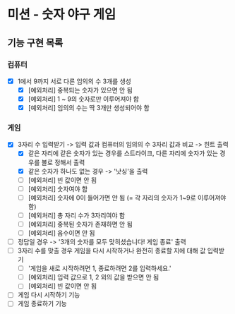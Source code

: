 # 미션 - 숫자 야구 게임

## 기능 구현 목록
### 컴퓨터
- [x] 1에서 9까지 서로 다른 임의의 수 3개를 생성 
    - [x] [예외처리] 중복되는 숫자가 있으면 안 됨
    - [x] [예외처리] 1 ~ 9의 숫자로만 이루어져야 함
    - [x] [예외처리] 임의의 수는 딱 3개만 생성되어야 함

### 게임
- [x] 3자리 수 입력받기 -> 입력 값과 컴퓨터의 임의의 수 3자리 값과 비교 -> 힌트 출력
    - [x] 같은 자리에 같은 숫자가 있는 경우를 스트라이크, 다른 자리에 숫자가 있는 경우를 볼로 정해서 출력
    - [x] 같은 숫자가 하나도 없는 경우 -> '낫싱'을 출력
    - [ ] [예외처리] 빈 값이면 안 됨
    - [ ] [예외처리] 숫자여야 함
    - [ ] [예외처리] 숫자에 0이 들어가면 얀 됨 (= 각 자리의 숫자가 1~9로 이루어져야 함)
    - [ ] [예외처리] 총 자리 수가 3자리여야 함
    - [ ] [예외처리] 중복된 숫자가 존재하면 안 됨
    - [ ] [예외처리] 음수이면 안 됨
- [ ] 정답일 경우 -> '3개의 숫자를 모두 맞히셨습니다! 게임 종료' 출력
- [ ] 3자리 수를 맞출 경우 게임을 다시 시작하거나 완전히 종료할 지에 대해 값 입력받기
    - [ ] '게임을 새로 시작하려면 1, 종료하려면 2를 입력하세요.'
    - [ ] [예외처리] 입력 값으로 1, 2 외의 값을 받으면 안 됨
    - [ ] [예외처리] 빈 값이면 안 됨
- [ ] 게임 다시 시작하기 기능
- [ ] 게임 종료하기 기능 